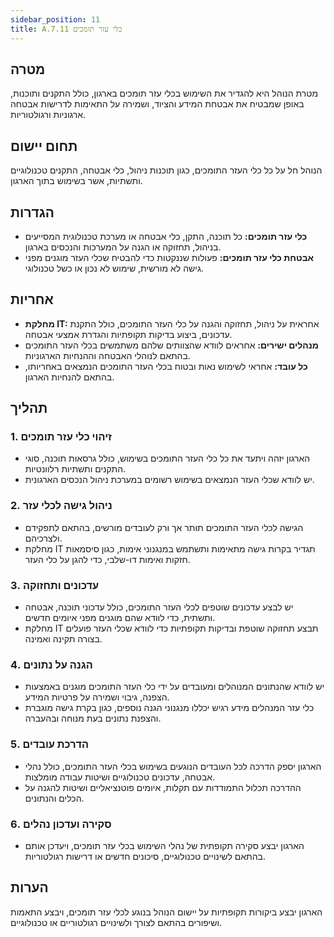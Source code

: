 ```yaml
---
sidebar_position: 11  
title: A.7.11 כלי עזר תומכים
---
```


## מטרה  
מטרת הנוהל היא להגדיר את השימוש בכלי עזר תומכים בארגון, כולל התקנים ותוכנות, באופן שמבטיח את אבטחת המידע והציוד, ושמירה על התאימות לדרישות אבטחה ארגוניות ורגולטוריות.

## תחום יישום  
הנוהל חל על כל כלי העזר התומכים, כגון תוכנות ניהול, כלי אבטחה, התקנים טכנולוגיים ותשתיות, אשר בשימוש בתוך הארגון.

## הגדרות  
- **כלי עזר תומכים:** כל תוכנה, התקן, כלי אבטחה או מערכת טכנולוגית המסייעים בניהול, תחזוקה או הגנה על המערכות והנכסים בארגון.
- **אבטחת כלי עזר תומכים:** פעולות שננקטות כדי להבטיח שכלי העזר מוגנים מפני גישה לא מורשית, שימוש לא נכון או כשל טכנולוגי.

## אחריות  
- **מחלקת IT:** אחראית על ניהול, תחזוקה והגנה על כלי העזר התומכים, כולל התקנת עדכונים, ביצוע בדיקות תקופתיות והגדרת אמצעי אבטחה.
- **מנהלים ישירים:** אחראים לוודא שהצוותים שלהם משתמשים בכלי העזר התומכים בהתאם לנוהלי האבטחה וההנחיות הארגוניות.
- **כל עובד:** אחראי לשימוש נאות ובטוח בכלי העזר התומכים הנמצאים באחריותו, בהתאם להנחיות הארגון.

## תהליך  
### 1. זיהוי כלי עזר תומכים  
- הארגון יזהה ויתעד את כל כלי העזר התומכים בשימוש, כולל גרסאות תוכנה, סוגי התקנים ותשתיות רלוונטיות.
- יש לוודא שכלי העזר הנמצאים בשימוש רשומים במערכת ניהול הנכסים הארגונית.

### 2. ניהול גישה לכלי עזר  
- הגישה לכלי העזר התומכים תותר אך ורק לעובדים מורשים, בהתאם לתפקידם ולצרכיהם.
- מחלקת IT תגדיר בקרות גישה מתאימות ותשתמש במנגנוני אימות, כגון סיסמאות חזקות ואימות דו-שלבי, כדי להגן על כלי העזר.

### 3. עדכונים ותחזוקה  
- יש לבצע עדכונים שוטפים לכלי העזר התומכים, כולל עדכוני תוכנה, אבטחה ותשתית, כדי לוודא שהם מוגנים מפני איומים חדשים.
- מחלקת IT תבצע תחזוקה שוטפת ובדיקות תקופתיות כדי לוודא שכלי העזר פועלים בצורה תקינה ואמינה.

### 4. הגנה על נתונים  
- יש לוודא שהנתונים המנוהלים ומעובדים על ידי כלי העזר התומכים מוגנים באמצעות הצפנה, גיבוי ושמירה על פרטיות המידע.
- כלי עזר המנהלים מידע רגיש יכללו מנגנוני הגנה נוספים, כגון בקרת גישה מוגברת והצפנת נתונים בעת מנוחה ובהעברה.

### 5. הדרכת עובדים  
- הארגון יספק הדרכה לכל העובדים הנוגעים בשימוש בכלי העזר התומכים, כולל נהלי אבטחה, עדכונים טכנולוגיים ושיטות עבודה מומלצות.
- ההדרכה תכלול התמודדות עם תקלות, איומים פוטנציאליים ושיטות להגנה על הכלים והנתונים.

### 6. סקירה ועדכון נהלים  
- הארגון יבצע סקירה תקופתית של נהלי השימוש בכלי עזר תומכים, ויעדכן אותם בהתאם לשינויים טכנולוגיים, סיכונים חדשים או דרישות רגולטוריות.

## הערות  
הארגון יבצע ביקורות תקופתיות על יישום הנוהל בנוגע לכלי עזר תומכים, ויבצע התאמות ושיפורים בהתאם לצורך ולשינויים רגולטוריים או טכנולוגיים.